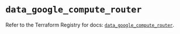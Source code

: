 # `data_google_compute_router`

Refer to the Terraform Registry for docs: [`data_google_compute_router`](https://registry.terraform.io/providers/hashicorp/google/6.18.0/docs/data-sources/compute_router).

